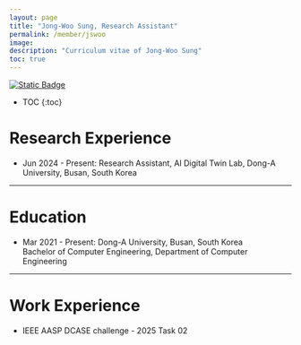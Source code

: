 ```yaml
---
layout: page
title: "Jong-Woo Sung, Research Assistant"
permalink: /member/jswoo
image: 
description: "Curriculum vitae of Jong-Woo Sung"
toc: true
---
```


[![Static Badge](https://img.shields.io/badge/CV-2AFFDA?logo=readdotcv&color=White)](../members/UnderGrad/Sung-Jong-Woo.pdf)

* TOC
{:toc}

# Research Experience
 
* Jun 2024 - Present: Research Assistant, AI Digital Twin Lab, Dong-A University, Busan, South Korea

***

# Education

* Mar 2021 - Present: Dong-A University, Busan, South Korea <br> Bachelor of Computer Engineering, Department of Computer Engineering

***

# Work Experience

* IEEE AASP DCASE challenge - 2025 Task 02